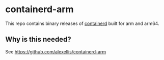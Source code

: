 # containerd-arm

This repo contains binary releases of [containerd](https://github.com/containerd/containerd) built for arm and arm64.

## Why is this needed?

See https://github.com/alexellis/containerd-arm
